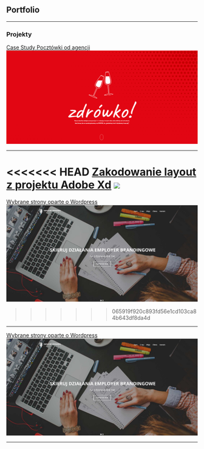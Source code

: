 ## Portfolio

---

### Projekty

[Case Study Pocztówki od agencji](/bfswieta_casestudy)
<img src="images/casestudy/1.png?raw=true"/>

---
<<<<<<< HEAD
[Zakodowanie layout z projektu Adobe Xd](bestshop)
<img src="images/bestshop/bestshop_adobexd_resize3.gif?raw=true"/>
=======
[Wybrane strony oparte o Wordpress](/wordpress)
<img src="images/wordpress/EBSolutions.pl_1.jpg?raw=true"/>
>>>>>>> 065919f920c893fd56e1cd103ca84b643df8da4d

---

[Wybrane strony oparte o Wordpress](/wordpress)
<img src="images/wordpress/EBSolutions.pl_1.jpg?raw=true"/>

---
